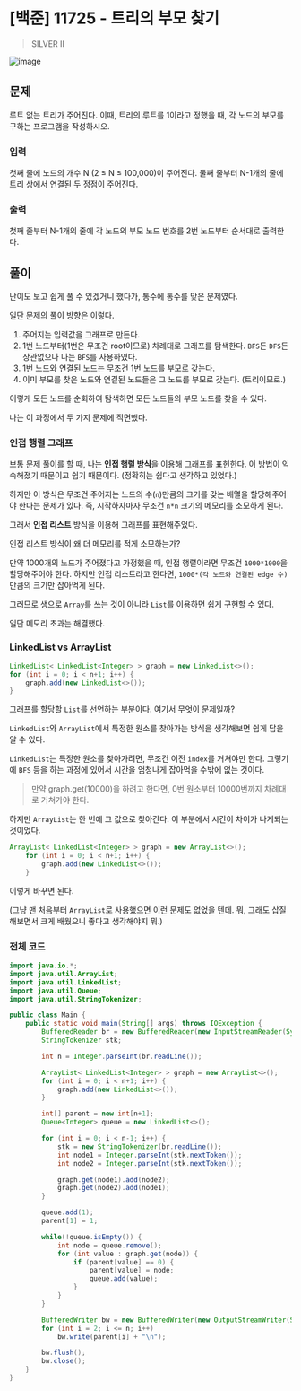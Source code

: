 # [백준] 11725 - 트리의 부모 찾기
> SILVER II

![image](https://github.com/AtraFelis/Algorithm/assets/107051266/20cd218a-90fd-45ae-a630-7ccd0837ae2c)

## 문제

루트 없는 트리가 주어진다. 이때, 트리의 루트를 1이라고 정했을 때, 각 노드의 부모를 구하는 프로그램을 작성하시오.

### 입력

첫째 줄에 노드의 개수 N (2 ≤ N ≤ 100,000)이 주어진다. 둘째 줄부터 N-1개의 줄에 트리 상에서 연결된 두 정점이 주어진다.

### 출력

첫째 줄부터 N-1개의 줄에 각 노드의 부모 노드 번호를 2번 노드부터 순서대로 출력한다.

## 풀이

난이도 보고 쉽게 풀 수 있겠거니 했다가, 통수에 통수를 맞은 문제였다.

일단 문제의 풀이 방향은 이렇다.

1. 주어지는 입력값을 그래프로 만든다.
2. 1번 노드부터(1번은 무조건 root이므로) 차례대로 그래프를 탐색한다. `BFS`든 `DFS`든 상관없으나 나는 `BFS`를 사용하였다.
3. 1번 노드와 연결된 노드는 무조건 1번 노드를 부모로 갖는다.
4. 이미 부모를 찾은 노드와 연결된 노드들은 그 노드를 부모로 갖는다. (트리이므로.)

이렇게 모든 노드를 순회하여 탐색하면 모든 노드들의 부모 노드를 찾을 수 있다.

나는 이 과정에서 두 가지 문제에 직면했다.

### 인접 행렬 그래프

보통 문제 풀이를 할 때, 나는 **인접 행렬 방식**을 이용해 그래프를 표현한다. 이 방법이 익숙해졌기 때문이고 쉽기 때문이다. (정확히는 쉽다고 생각하고 있었다.)

하지만 이 방식은 무조건 주어지는 노드의 수(`n`)만큼의 크기를 갖는 배열을 할당해주어야 한다는 문제가 있다. 즉, 시작하자마자 무조건 `n*n` 크기의 메모리를 소모하게 된다.

그래서 **인접 리스트** 방식을 이용해 그래프를 표현해주었다.

인접 리스트 방식이 왜 더 메모리를 적게 소모하는가?

만약 1000개의 노드가 주어졌다고 가정했을 때, 인접 행렬이라면 무조건 `1000*1000`을 할당해주어야 한다. 하지만 인접 리스트라고 한다면, `1000*(각 노드와 연결된 edge 수)`만큼의 크기만 잡아먹게 된다.

그러므로 생으로 `Array`를 쓰는 것이 아니라 `List`를 이용하면 쉽게 구현할 수 있다.

일단 메모리 초과는 해결했다.

### LinkedList vs ArrayList

``` JAVA
LinkedList< LinkedList<Integer> > graph = new LinkedList<>();
for (int i = 0; i < n+1; i++) {
    graph.add(new LinkedList<>());
}
```

그래프를 할당할 `List`를 선언하는 부분이다. 여기서 무엇이 문제일까?

`LinkedList`와 `ArrayList`에서 특정한 원소를 찾아가는 방식을 생각해보면 쉽게 답을 알 수 있다.

`LinkedList`는 특정한 원소를 찾아가려면, 무조건 이전 `index`를 거쳐야만 한다. 그렇기에 `BFS` 등을 하는 과정에 있어서 시간을 엄청나게 잡아먹을 수밖에 없는 것이다.

> 만약 graph.get(10000)을 하려고 한다면, 0번 원소부터 10000번까지 차례대로 거쳐가야 한다.

하지만 `ArrayList`는 한 번에 그 값으로 찾아간다. 이 부분에서 시간이 차이가 나게되는 것이었다.

``` JAVA
ArrayList< LinkedList<Integer> > graph = new ArrayList<>();
    for (int i = 0; i < n+1; i++) {
        graph.add(new LinkedList<>());
    }
```

이렇게 바꾸면 된다.

(그냥 맨 처음부터 `ArrayList`로 사용했으면 이런 문제도 없었을 텐데. 뭐, 그래도 삽질 해보면서 크게 배웠으니 좋다고 생각해야지 뭐.)

### 전체 코드

``` JAVA
import java.io.*;
import java.util.ArrayList;
import java.util.LinkedList;
import java.util.Queue;
import java.util.StringTokenizer;

public class Main {
    public static void main(String[] args) throws IOException {
        BufferedReader br = new BufferedReader(new InputStreamReader(System.in));
        StringTokenizer stk;

        int n = Integer.parseInt(br.readLine());

        ArrayList< LinkedList<Integer> > graph = new ArrayList<>();
        for (int i = 0; i < n+1; i++) {
            graph.add(new LinkedList<>());
        }

        int[] parent = new int[n+1];
        Queue<Integer> queue = new LinkedList<>();

        for (int i = 0; i < n-1; i++) {
            stk = new StringTokenizer(br.readLine());
            int node1 = Integer.parseInt(stk.nextToken());
            int node2 = Integer.parseInt(stk.nextToken());

            graph.get(node1).add(node2);
            graph.get(node2).add(node1);
        }

        queue.add(1);
        parent[1] = 1;

        while(!queue.isEmpty()) {
            int node = queue.remove();
            for (int value : graph.get(node)) {
                if (parent[value] == 0) {
                    parent[value] = node;
                    queue.add(value);
                }
            }
        }

        BufferedWriter bw = new BufferedWriter(new OutputStreamWriter(System.out));
        for (int i = 2; i <= n; i++)
            bw.write(parent[i] + "\n");

        bw.flush();
        bw.close();
    }
}
```
